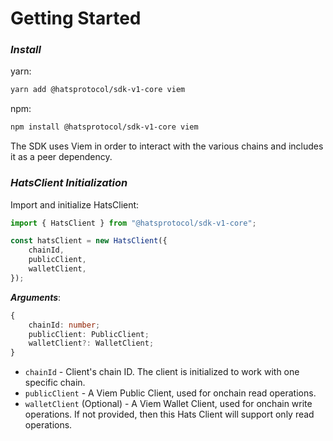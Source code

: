 # Getting Started

### _Install_

yarn:

```bash
yarn add @hatsprotocol/sdk-v1-core viem
```

npm:

```bash
npm install @hatsprotocol/sdk-v1-core viem
```

The SDK uses Viem in order to interact with the various chains and includes it as a peer dependency.

### _HatsClient Initialization_

Import and initialize HatsClient:

```typescript
import { HatsClient } from "@hatsprotocol/sdk-v1-core";

const hatsClient = new HatsClient({
    chainId,
    publicClient,
    walletClient,
});
```

_**Arguments**_:

```typescript
{
    chainId: number;
    publicClient: PublicClient;
    walletClient?: WalletClient;
}
```

* `chainId` - Client's chain ID. The client is initialized to work with one specific chain.
* `publicClient` - A Viem Public Client, used for onchain read operations.
* `walletClient` (Optional) - A Viem Wallet Client, used for onchain write operations. If not provided, then this Hats Client will support only read operations.
